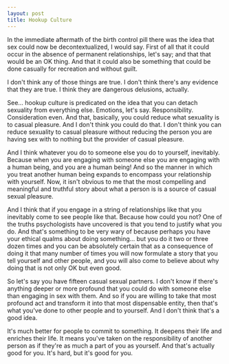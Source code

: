 ```yaml
---
layout: post
title: Hookup Culture
---
```


In the immediate aftermath of the birth control pill there was the idea that sex could now be decontextualized, I would say. First of all that it could occur in the absence of permanent relationships, let's say; and that that would be an OK thing. And that it could also be something that could be done casually for recreation and without guilt.

I don't think any of those things are true. I don't think there's any evidence that they are true. I think they are dangerous delusions, actually.

See... hookup culture is predicated on the idea that you can detach sexuality from everything else. Emotions, let's say. Responsibility. Consideration even. And that, basically, you could reduce what sexuality is to casual pleasure. And I don't think you could do that. I don't think you can reduce sexuality to casual pleasure without reducing the person you are having sex with to nothing but the provider of casual pleasure.

And I think whatever you do to someone else you do to yourself, inevitably. Because when you are engaging with someone else you are engaging with a human being, and you are a human being! And so the manner in which you treat another human being expands to encompass your relationship with yourself. Now, it isn't obvious to me that the most compelling and meaningful and truthful story about what a person is is a source of casual sexual pleasure.

And I think that if you engage in a string of relationships like that you inevitably come to see people like that. Because how could you not? One of the truths psychologists have uncovered is that you tend to justify what you do. And that's something to be very wary of because perhaps you have your ethical qualms about doing something... but you do it two or three dozen times and you can be absolutely certain that as a consequence of doing it that many number of times you will now formulate a story that you tell yourself and other people, and you will also come to believe about why doing that is not only OK but even good.

So let's say you have fifteen casual sexual partners. I don't know if there's anything deeper or more profound that you could do with someone else than engaging in sex with them. And so if you are willing to take that most profound act and transform it into that most dispensable entity, then that's what you've done to other people and to yourself. And I don't think that's a good idea.

It's much better for people to commit to something. It deepens their life and enriches their life. It means you've taken on the responsibility of another person as if they're as much a part of you as yourself. And that's actually good for you. It's hard, but it's good for you.
